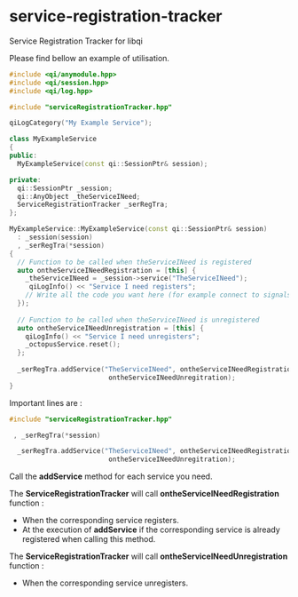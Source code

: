 # service-registration-tracker
Service Registration Tracker for libqi

Please find bellow an example of utilisation.

```c++
#include <qi/anymodule.hpp>
#include <qi/session.hpp>
#include <qi/log.hpp>

#include "serviceRegistrationTracker.hpp"

qiLogCategory("My Example Service");

class MyExampleService
{
public:
  MyExampleService(const qi::SessionPtr& session);

private:
  qi::SessionPtr _session;
  qi::AnyObject _theServiceINeed;
  ServiceRegistrationTracker _serRegTra;
};

MyExampleService::MyExampleService(const qi::SessionPtr& session)
  : _session(session)
  , _serRegTra(*session)
{
  // Function to be called when theServiceINeed is registered
  auto ontheServiceINeedRegistration = [this] {
    _theServiceINeed = _session->service("TheServiceINeed");
     qiLogInfo() << "Service I need registers";
    // Write all the code you want here (for example connect to signals)
  });
  
  // Function to be called when theServiceINeed is unregistered
  auto ontheServiceINeedUnregistration = [this] {
    qiLogInfo() << "Service I need unregisters";
    _octopusService.reset();
  };
  
  _serRegTra.addService("TheServiceINeed", ontheServiceINeedRegistration,
                         ontheServiceINeedUnregitration);
}
```

Important lines are :
```c++
#include "serviceRegistrationTracker.hpp"
```

```c++
 , _serRegTra(*session)
```

```c++
  _serRegTra.addService("TheServiceINeed", ontheServiceINeedRegistration,
                         ontheServiceINeedUnregitration);
```

Call the **addService** method for each service you need.

The **ServiceRegistrationTracker** will call **ontheServiceINeedRegistration** function :
* When the corresponding service registers.
* At the execution of **addService** if the corresponding service is already registered when calling this method.

The **ServiceRegistrationTracker** will call **ontheServiceINeedUnregistration** function :
* When the corresponding service unregisters.
